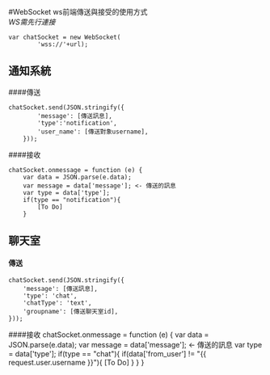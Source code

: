 #WebSocket 
ws前端傳送與接受的使用方式  
*WS需先行連接*  

    var chatSocket = new WebSocket(
			'wss://'+url);
			
## 通知系統
####傳送
    
    chatSocket.send(JSON.stringify({
			'message': [傳送訊息],
			'type':'notification',
			'user_name': [傳送對象username],
		}));
		
####接收  
 
    chatSocket.onmessage = function (e) {
		var data = JSON.parse(e.data);
		var message = data['message']; <- 傳送的訊息
		var type = data['type'];
		if(type == "notification"){
		    [To Do]
		}
	
## 聊天室
#### 傳送  
    chatSocket.send(JSON.stringify({
        'message': [傳送訊息],
        'type': 'chat',
        'chatType': 'text',
        'groupname': [傳送聊天室id],
    }));
####接收
    chatSocket.onmessage = function (e) {
		var data = JSON.parse(e.data);
		var message = data['message']; <- 傳送的訊息
		var type = data['type'];
        if(type == "chat"){
			if(data['from_user'] != "{{ request.user.username }}"){
			    [To Do]
			}
		}
    }
    
